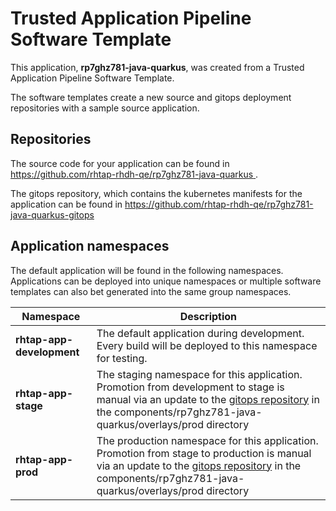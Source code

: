 # Trusted Application Pipeline Software Template

This application, **rp7ghz781-java-quarkus**, was created from a Trusted Application Pipeline Software Template.

The software templates create a new source and gitops deployment repositories with a sample source application. 

## Repositories

The source code for your application can be found in [https://github.com/rhtap-rhdh-qe/rp7ghz781-java-quarkus ](https://github.com/rhtap-rhdh-qe/rp7ghz781-java-quarkus ).
 
The gitops repository, which contains the kubernetes manifests for the application can be found in 
[https://github.com/rhtap-rhdh-qe/rp7ghz781-java-quarkus-gitops ](https://github.com/rhtap-rhdh-qe/rp7ghz781-java-quarkus-gitops ) 

## Application namespaces 

The default application will be found in the following namespaces. Applications can be deployed into unique namespaces or multiple software templates can also bet generated into the same group namespaces.  

|  Namespace   |  Description   |  
| -------- | -------- |   
| **rhtap-app-development** | The default application during development. Every build will be deployed to this namespace for testing. | 
| **rhtap-app-stage** | The staging namespace for this application. Promotion from development to stage is manual via an update to the [gitops repository](https://github.com/rhtap-rhdh-qe/rp7ghz781-java-quarkus-gitops ) in the components/rp7ghz781-java-quarkus/overlays/prod directory |  
| **rhtap-app-prod** | The production namespace for this application. Promotion from stage to production is manual via an update to the [gitops repository](https://github.com/rhtap-rhdh-qe/rp7ghz781-java-quarkus-gitops ) in the components/rp7ghz781-java-quarkus/overlays/prod directory | 